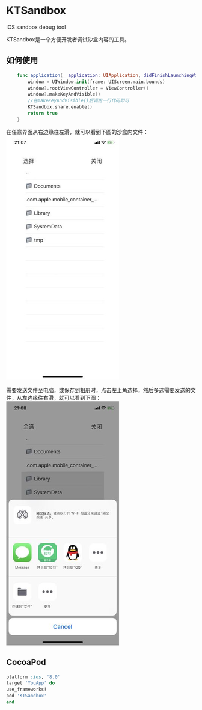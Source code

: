 # KTSandbox
iOS sandbox debug tool

KTSandbox是一个方便开发者调试沙盒内容的工具。  

## 如何使用  

```swift
    func application(_ application: UIApplication, didFinishLaunchingWithOptions launchOptions: [UIApplication.LaunchOptionsKey: Any]?) -> Bool {
        window = UIWindow.init(frame: UIScreen.main.bounds)
        window?.rootViewController = ViewController()
        window?.makeKeyAndVisible()        
        //在makeKeyAndVisible()后调用一行代码即可
        KTSandbox.share.enable()
        return true
    }
```  

在任意界面从右边缘往左滑，就可以看到下图的沙盒内文件：  
![](https://github.com/Fidetro/KTSandbox/blob/master/src/1.jpeg)  

需要发送文件至电脑，或保存到相册时，点击左上角选择，然后多选需要发送的文件，从左边缘往右滑，就可以看到下图：  
![](https://github.com/Fidetro/KTSandbox/blob/master/src/2.jpeg) 

## CocoaPod
```ruby
platform :ios, '8.0'
target 'YouApp' do
use_frameworks!
pod 'KTSandbox'
end
```
